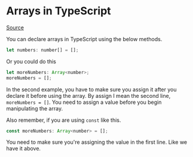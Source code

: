 # Arrays in TypeScript

[Source](https://www.tutorialsteacher.com/typescript/typescript-array)

You can declare arrays in TypeScript using the below methods.

```javascript
let numbers: number[] = [];
```

Or you could do this

```javascript
let moreNumbers: Array<number>;
moreNumbers = [];
```

In the second example, you have to make sure you assign it after you declare it before using the array. By assign I mean the second line, `moreNumbers = []`. You need to assign a value before you begin manipulating the array.

Also remember, if you are using `const` like this.

```javascript
const moreNumbers: Array<number> = [];
```

You need to make sure you're assigning the value in the first line. Like we have it above.